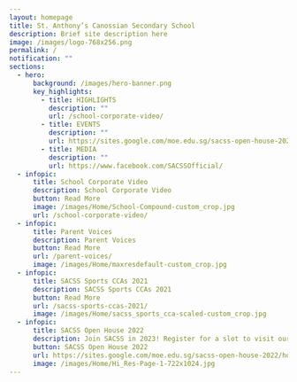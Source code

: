 ```yaml
---
layout: homepage
title: St. Anthony’s Canossian Secondary School
description: Brief site description here
image: /images/logo-768x256.png
permalink: /
notification: ""
sections:
  - hero:
      background: /images/hero-banner.png
      key_highlights:
        - title: HIGHLIGHTS
          description: ""
          url: /school-corporate-video/
        - title: EVENTS
          description: ""
          url: https://sites.google.com/moe.edu.sg/sacss-open-house-2022/home
        - title: MEDIA
          description: ""
          url: https://www.facebook.com/SACSSOfficial/
  - infopic:
      title: School Corporate Video
      description: School Corporate Video
      button: Read More
      image: /images/Home/School-Compound-custom_crop.jpg
      url: /school-corporate-video/
  - infopic:
      title: Parent Voices
      description: Parent Voices
      button: Read More
      url: /parent-voices/
      image: /images/Home/maxresdefault-custom_crop.jpg
  - infopic:
      title: SACSS Sports CCAs 2021
      description: SACSS Sports CCAs 2021
      button: Read More
      url: /sacss-sports-ccas-2021/
      image: /images/Home/sacss_sports_cca-scaled-custom_crop.jpg
  - infopic:
      title: SACSS Open House 2022
      description: Join SACSS in 2023! Register for a slot to visit our school here.
      button: SACSS Open House 2022
      url: https://sites.google.com/moe.edu.sg/sacss-open-house-2022/home
      image: /images/Home/Hi_Res-Page-1-722x1024.jpg
---
```

